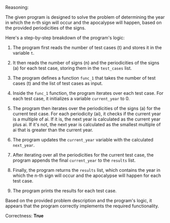 Reasoning:

The given program is designed to solve the problem of determining the year in which the n-th sign will occur and the apocalypse will happen, based on the provided periodicities of the signs.

Here's a step-by-step breakdown of the program's logic:

1. The program first reads the number of test cases (t) and stores it in the variable `t`.

2. It then reads the number of signs (n) and the periodicities of the signs (a) for each test case, storing them in the `test_cases` list.

3. The program defines a function `func_1` that takes the number of test cases (t) and the list of test cases as input.

4. Inside the `func_1` function, the program iterates over each test case. For each test case, it initializes a variable `current_year` to 0.

5. The program then iterates over the periodicities of the signs (a) for the current test case. For each periodicity (ai), it checks if the current year is a multiple of ai. If it is, the next year is calculated as the current year plus ai. If it's not, the next year is calculated as the smallest multiple of ai that is greater than the current year.

6. The program updates the `current_year` variable with the calculated `next_year`.

7. After iterating over all the periodicities for the current test case, the program appends the final `current_year` to the `results` list.

8. Finally, the program returns the `results` list, which contains the year in which the n-th sign will occur and the apocalypse will happen for each test case.

9. The program prints the results for each test case.

Based on the provided problem description and the program's logic, it appears that the program correctly implements the required functionality.

Correctness: **True**